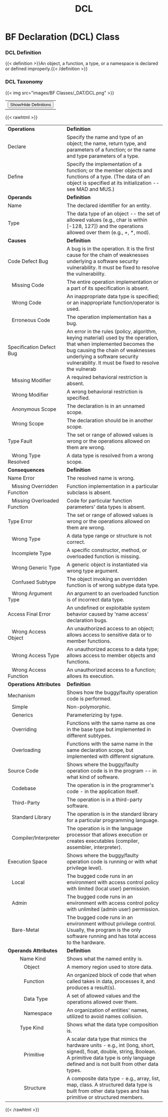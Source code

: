 ﻿---
weight: 3
title: "DCL"
---
# BF Declaration (DCL) Class

### DCL Definition
{{< definition >}}An object, a function, a type, or a namespace is declared or defined improperly.{{< /definition >}}

### DCL Taxonomy


{{< img src="images/BF Classes/_DAT/DCL.png" >}}

<table>
<tr>
<td>
<button class="btn btn-primary " type="button" data-bs-toggle="collapse" data-bs-target="#collapseTable" aria-expanded="false" aria-controls="collapseTable">Show/Hide Definitions</button>
</td>
</tr>
</table>
	
{{< rawhtml >}}
<div class="collapse" id="collapseTable">
<table>
<tr>
			<td><strong>Operations</strong></td>
	<td><strong>Definition</strong></td>
	</tr>
	<tr>
			<td>Declare </td>
	<td>Specify the name and type of an object; the name, return type, and parameters of a function; or the name and type parameters of a type.</td>
	</tr>
	<tr>
			<td>Define </td>
	<td>Specify the implementation of a function; or the member objects and functions of a type. (The data of an object is specified at its initialization -- see MAD and MUS.)</td>
	</tr>
	<tr>
			<td><strong>Operands</strong></td>
	<td><strong>Definition</strong></td>
	</tr>
	<tr>
			<td>Name </td>
	<td>The declared identifier for an entity.</td>
	</tr>
	<tr>
			<td>Type </td>
	<td>The data type of an object -- the set of allowed values (e.g., char is within [-128, 127]) and the operations allowed over them (e.g., +, *, mod).</td>
	</tr>
	<tr>
			<td><strong>Causes</strong></td>
	<td><strong>Definition</strong></td>
	</tr>
	<tr>
			<td>Code Defect Bug</td>
	<td>A bug is in the operation. It is the first cause for the chain of weaknesses underlying a software security vulnerability. It must be fixed to resolve the vulnerability.</td>
	</tr>
	<tr>
			<td>   Missing Code </td>
	<td>The entire operation implementation or a part of its specification is absent.</td>
	</tr>
	<tr>
			<td>   Wrong Code </td>
	<td>An inappropriate data type is specified; or an inappropriate function/operator is used.</td>
	</tr>
	<tr>
			<td>   Erroneous Code </td>
	<td>The operation implementation has a bug.</td>
	</tr>
	<tr>
			<td>Specification Defect Bug</td>
	<td>An error in the rules (policy, algorithm, keying material) used by the operation, that when implemented becomes the bug causing the chain of weaknesses underlying a software security vulnerability. It must be fixed to resolve the vulnerab</td>
	</tr>
	<tr>
			<td>   Missing Modifier </td>
	<td>A required behavioral restriction is absent.</td>
	</tr>
	<tr>
			<td>   Wrong Modifier </td>
	<td>A wrong behavioral restriction is specified.</td>
	</tr>
	<tr>
			<td>   Anonymous Scope </td>
	<td>The declaration is in an unnamed scope.</td>
	</tr>
	<tr>
			<td>   Wrong Scope </td>
	<td>The declaration should be in another scope.</td>
	</tr>
	<tr>
			<td>Type Fault</td>
	<td>The set or range of allowed values is wrong or the operations allowed on them are wrong.</td>
	</tr>
	<tr>
			<td>   Wrong Type Resolved </td>
	<td>A data type is resolved from a wrong scope.</td>
	</tr>
	<tr>
			<td><strong>Consequences</strong></td>
	<td><strong>Definition</strong></td>
	</tr>
	<tr>
			<td>Name Error</td>
	<td>The resolved name is wrong.</td>
	</tr>
	<tr>
			<td>   Missing Overridden Function </td>
	<td>Function implementation in a particular subclass is absent.</td>
	</tr>
	<tr>
			<td>   Missing Overloaded Function </td>
	<td>Code for particular function parameters' data types is absent.</td>
	</tr>
	<tr>
			<td>Type Error</td>
	<td>The set or range of allowed values is wrong or the operations allowed on them are wrong.</td>
	</tr>
	<tr>
			<td>   Wrong Type </td>
	<td>A data type range or structure is not correct.</td>
	</tr>
	<tr>
			<td>   Incomplete Type </td>
	<td>A specific constructor, method, or overloaded function is missing.</td>
	</tr>
	<tr>
			<td>   Wrong Generic Type </td>
	<td>A generic object is instantiated via wrong type argument.</td>
	</tr>
	<tr>
			<td>   Confused Subtype </td>
	<td>The object invoking an overridden function is of wrong subtype data type.</td>
	</tr>
	<tr>
			<td>   Wrong Argument Type </td>
	<td>An argument to an overloaded function is of incorrect data type.</td>
	</tr>
	<tr>
			<td>Access Final Error</td>
	<td>An undefined or exploitable system behavior caused by 'name access' declaration bugs.</td>
	</tr>
	<tr>
			<td>   Wrong Access Object </td>
	<td>An unauthorized access to an object; allows access to sensitive data or to member functions.</td>
	</tr>
	<tr>
			<td>   Wrong Access Type </td>
	<td>An unauthorized access to a data type; allows access to member objects and functions.</td>
	</tr>
	<tr>
			<td>   Wrong Access Function </td>
	<td>An unauthorized access to a function; allows its execution.</td>
	</tr>
	<tr>
			<td><strong>Operations Attributes</strong></td>
	<td><strong>Definition</strong></td>
	</tr>
	<tr>
			<td>Mechanism </td>
	<td>Shows how the buggy/faulty operation code is performed.</td>
	</tr>
	<tr>
			<td>   Simple </td>
	<td>Non-polymorphic.</td>
	</tr>
	<tr>
			<td>   Generics </td>
	<td>Parameterizing by type.</td>
	</tr>
	<tr>
			<td>   Overriding </td>
	<td>Functions with the same name as one in the base type but implemented in different subtypes.</td>
	</tr>
	<tr>
			<td>   Overloading </td>
	<td>Functions with the same name in the same declaration scope, but implemented with different signature.</td>
	</tr>
	<tr>
			<td>Source Code </td>
	<td>Shows where the buggy/faulty operation code is in the program -- in what kind of software.</td>
	</tr>
	<tr>
			<td>   Codebase </td>
	<td>The operation is in the programmer's code - in the application itself.</td>
	</tr>
	<tr>
			<td>   Third-Party </td>
	<td>The operation is in a third-party software.</td>
	</tr>
	<tr>
			<td>   Standard Library </td>
	<td>The operation is in the standard library for a particular programming language.</td>
	</tr>
	<tr>
			<td>   Compiler/Interpreter </td>
	<td>The operation is in the language processor that allows execution or creates executables (compiler, assembler, interpreter).</td>
	</tr>
	<tr>
			<td>Execution Space </td>
	<td>Shows where the buggy/faulty operation code is running or with what privilege level).</td>
	</tr>
	<tr>
			<td>   Local </td>
	<td>The bugged code runs in an environment with access control policy with limited (local user) permission.</td>
	</tr>
	<tr>
			<td>   Admin </td>
	<td>The bugged code runs in an environment with access control policy with unlimited (admin user) permission.</td>
	</tr>
	<tr>
			<td>   Bare-Metal </td>
	<td>The bugged code runs in an environment without privilege control. Usually, the program is the only software running and has total access to the hardware.</td>
	</tr>
	<tr>
			<td><strong>Operands Attributes</strong></td>
	<td><strong>Definition</strong></td>
	</tr>
	<tr>
			<td>         Name Kind </td>
	<td>Shows what the named entity is.</td>
	</tr>
	<tr>
			<td>            Object </td>
	<td>A memory region used to store data.</td>
	</tr>
	<tr>
			<td>            Function </td>
	<td>An organized block of code that when called takes in data, processes it, and produces a result(s).</td>
	</tr>
	<tr>
			<td>            Data Type </td>
	<td>A set of allowed values and the operations allowed over them.</td>
	</tr>
	<tr>
			<td>            Namespace </td>
	<td>An organization of entities' names, utilized to avoid names collision.</td>
	</tr>
	<tr>
			<td>         Type Kind </td>
	<td>Shows what the data type composition is.</td>
	</tr>
	<tr>
			<td>            Primitive </td>
	<td>A scalar data type that mimics the hardware units - e.g., int (long, short, signed), float, double, string, Boolean. A primitive data type is only language defined and is not built from other data types.</td>
	</tr>
	<tr>
			<td>            Structure </td>
	<td>A composite data type - e.g., array, list, map, class. A structured data type is built from other data types and has primitive or structured members.</td>
	</tr>
	
</table>
</div>
{{< /rawhtml >}}

